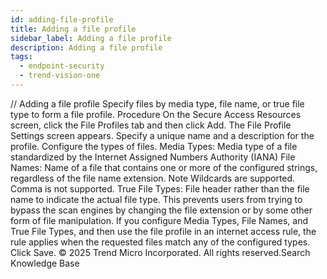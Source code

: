 ```yaml
---
id: adding-file-profile
title: Adding a file profile
sidebar_label: Adding a file profile
description: Adding a file profile
tags:
  - endpoint-security
  - trend-vision-one
---
```


/*<![CDATA[*/ $('#title').html($('meta[name=map-description]').attr('content')); /*]]>*/ Adding a file profile Specify files by media type, file name, or true file type to form a file profile. Procedure On the Secure Access Resources screen, click the File Profiles tab and then click Add. The File Profile Settings screen appears. Specify a unique name and a description for the profile. Configure the types of files. Media Types: Media type of a file standardized by the Internet Assigned Numbers Authority (IANA) File Names: Name of a file that contains one or more of the configured strings, regardless of the file name extension. Note Wildcards are supported. Comma is not supported. True File Types: File header rather than the file name to indicate the actual file type. This prevents users from trying to bypass the scan engines by changing the file extension or by some other form of file manipulation. If you configure Media Types, File Names, and True File Types, and then use the file profile in an internet access rule, the rule applies when the requested files match any of the configured types. Click Save. © 2025 Trend Micro Incorporated. All rights reserved.Search Knowledge Base